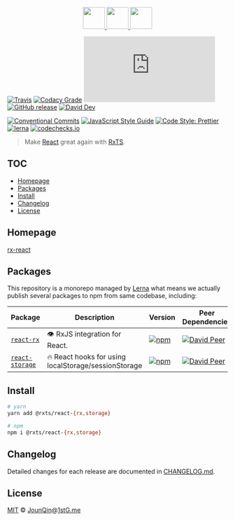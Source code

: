 <p align="center">
  <a href="https://rxjs.dev">
    <img src="https://rxjs.dev/assets/images/logos/Rx_Logo_S.png" height="50">
  </a>
  <a href="#readme">
    <img src="https://rx-ts.github.io/assets/heart.svg" height="50">
  </a>
  <a href="https://reactjs.org">
    <img src="https://rx-ts.github.io/assets/react.svg"  height="50">
  </a>
</p>

[![Travis](https://img.shields.io/travis/com/rx-ts/react.svg)](https://travis-ci.com/rx-ts/react)
[![Codacy Grade](https://img.shields.io/codacy/grade/7c86462361344d6f8b6566b1dd5fa2ea)](https://www.codacy.com/app/JounQin/react)
[![type-coverage](https://img.shields.io/badge/dynamic/json.svg?label=type-coverage&prefix=%E2%89%A5&suffix=%&query=$.typeCoverage.atLeast&uri=https%3A%2F%2Fraw.githubusercontent.com%2Frx-ts%2Freact%2Fmaster%2Fpackage.json)](https://github.com/plantain-00/type-coverage)
[![GitHub release](https://img.shields.io/github/release/rx-ts/react)](https://github.com/rx-ts/react/releases)
[![David Dev](https://img.shields.io/david/dev/rx-ts/react.svg)](https://david-dm.org/rx-ts/react?type=dev)

[![Conventional Commits](https://img.shields.io/badge/conventional%20commits-1.0.0-yellow.svg)](https://conventionalcommits.org)
[![JavaScript Style Guide](https://img.shields.io/badge/code_style-standard-brightgreen.svg)](https://standardjs.com)
[![Code Style: Prettier](https://img.shields.io/badge/code_style-prettier-ff69b4.svg)](https://github.com/prettier/prettier)
[![lerna](https://img.shields.io/badge/maintained%20with-lerna-cc00ff.svg)](https://lerna.js.org)
[![codechecks.io](https://raw.githubusercontent.com/codechecks/docs/master/images/badges/badge-default.svg?sanitize=true)](https://codechecks.io)

> Make [React][] great again with [RxTS][].

## TOC <!-- omit in toc -->

- [Homepage](#homepage)
- [Packages](#packages)
- [Install](#install)
- [Changelog](#changelog)
- [License](#license)

## Homepage

[rx-react][]

## Packages

This repository is a monorepo managed by [Lerna][] what means we actually publish several packages to npm from same codebase, including:

| Package                                    | Description                                          | Version                                                                                                           | Peer Dependencies                                                                                                                                                            | Dependencies                                                                                                                                             |
| ------------------------------------------ | ---------------------------------------------------- | ----------------------------------------------------------------------------------------------------------------- | ---------------------------------------------------------------------------------------------------------------------------------------------------------------------------- | -------------------------------------------------------------------------------------------------------------------------------------------------------- |
| [`react-rx`](/packages/react-rx)           | 👁️ RxJS integration for React.                       | [![npm](https://img.shields.io/npm/v/@rxts/react-rx.svg)](https://www.npmjs.com/package/@rxts/react-rx)           | [![David Peer](https://img.shields.io/david/peer/rx-ts/react-rx.svg?path=packages/react-rx)](https://david-dm.org/rx-ts/react-rx?path=packages/react-rx&type=peer)           | [![David](https://img.shields.io/david/rx-ts/react-rx.svg?path=packages/react-rx)](https://david-dm.org/rx-ts/react-rx?path=packages/react-rx)           |
| [`react-storage`](/packages/react-storage) | 🔥 React hooks for using localStorage/sessionStorage | [![npm](https://img.shields.io/npm/v/@rxts/react-storage.svg)](https://www.npmjs.com/package/@rxts/react-storage) | [![David Peer](https://img.shields.io/david/peer/rx-ts/react-rx.svg?path=packages/react-storage)](https://david-dm.org/rx-ts/react-rx?path=packages/react-storage&type=peer) | [![David](https://img.shields.io/david/rx-ts/react-rx.svg?path=packages/react-storage)](https://david-dm.org/rx-ts/react-rx?path=packages/react-storage) |

## Install

```sh
# yarn
yarn add @rxts/react-{rx,storage}

# npm
npm i @rxts/react-{rx,storage}
```

## Changelog

Detailed changes for each release are documented in [CHANGELOG.md](./CHANGELOG.md).

## License

[MIT][] © [JounQin][]@[1stG.me][]

[1stg.me]: https://www.1stg.me
[rx-react]: https://rx-react.now.sh?target=_blank
[rxts]: https://rxjs.dev
[react]: https://reactjs.org
[jounqin]: https://GitHub.com/JounQin
[lerna]: https://github.com/lerna/lerna
[mit]: http://opensource.org/licenses/MIT
